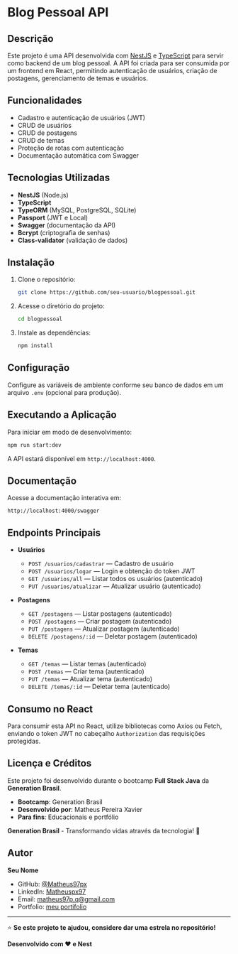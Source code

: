 # Blog Pessoal API

## Descrição

Este projeto é uma API desenvolvida com [NestJS](https://nestjs.com/) e [TypeScript](https://www.typescriptlang.org/) para servir como backend de um blog pessoal. A API foi criada para ser consumida por um frontend em React, permitindo autenticação de usuários, criação de postagens, gerenciamento de temas e usuários.

## Funcionalidades

- Cadastro e autenticação de usuários (JWT)
- CRUD de usuários
- CRUD de postagens
- CRUD de temas
- Proteção de rotas com autenticação
- Documentação automática com Swagger

## Tecnologias Utilizadas

- **NestJS** (Node.js)
- **TypeScript**
- **TypeORM** (MySQL, PostgreSQL, SQLite)
- **Passport** (JWT e Local)
- **Swagger** (documentação da API)
- **Bcrypt** (criptografia de senhas)
- **Class-validator** (validação de dados)

## Instalação

1. Clone o repositório:
    ```bash
    git clone https://github.com/seu-usuario/blogpessoal.git
    ```
2. Acesse o diretório do projeto:
    ```bash
    cd blogpessoal
    ```
3. Instale as dependências:
    ```bash
    npm install
    ```

## Configuração

Configure as variáveis de ambiente conforme seu banco de dados em um arquivo `.env` (opcional para produção).

## Executando a Aplicação

Para iniciar em modo de desenvolvimento:
```bash
npm run start:dev
```
A API estará disponível em `http://localhost:4000`.

## Documentação

Acesse a documentação interativa em:
```
http://localhost:4000/swagger
```

## Endpoints Principais

- **Usuários**
  - `POST /usuarios/cadastrar` — Cadastro de usuário
  - `POST /usuarios/logar` — Login e obtenção do token JWT
  - `GET /usuarios/all` — Listar todos os usuários (autenticado)
  - `PUT /usuarios/atualizar` — Atualizar usuário (autenticado)

- **Postagens**
  - `GET /postagens` — Listar postagens (autenticado)
  - `POST /postagens` — Criar postagem (autenticado)
  - `PUT /postagens` — Atualizar postagem (autenticado)
  - `DELETE /postagens/:id` — Deletar postagem (autenticado)

- **Temas**
  - `GET /temas` — Listar temas (autenticado)
  - `POST /temas` — Criar tema (autenticado)
  - `PUT /temas` — Atualizar tema (autenticado)
  - `DELETE /temas/:id` — Deletar tema (autenticado)

## Consumo no React

Para consumir esta API no React, utilize bibliotecas como Axios ou Fetch, enviando o token JWT no cabeçalho `Authorization` das requisições protegidas.

## Licença e Créditos

Este projeto foi desenvolvido durante o bootcamp **Full Stack Java** da **Generation Brasil**.

-  **Bootcamp**: Generation Brasil
-  **Desenvolvido por**:  Matheus Pereira Xavier 
-  **Para fins**: Educacionais e portfólio

**Generation Brasil** - Transformando vidas através da tecnologia! 🚀

##  Autor

**Seu Nome**
- GitHub: [@Matheus97px](https://github.com/Matheus97px)
- LinkedIn: [Matheuspx97](https://www.linkedin.com/in/matheuspx97/)
- Email: matheus97p.q@gmail.com
- Portfolio: [meu portifolio](https://matheus97px.github.io/portifolio/)


---

⭐ **Se este projeto te ajudou, considere dar uma estrela no repositório!**

**Desenvolvido com ❤️ e Nest**